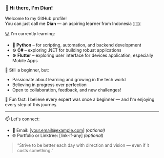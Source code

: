 ### 👋 Hi there, I'm Dian!

Welcome to my GitHub profile!  
You can just call me **Dian** — an aspiring learner from Indonesia 🇮🇩

💻 I'm currently learning:
- 🐍 **Python** – for scripting, automation, and backend development
- ⚙️ **C#** – exploring .NET for building robust applications
- ⚙️ **Flutter** – exploring user interface for devices application, especially Mobile Apps

🌱 Still a beginner, but:
- Passionate about learning and growing in the tech world
- Believing in progress over perfection
- Open to collaboration, feedback, and new challenges!

📌 Fun fact: I believe every expert was once a beginner — and I'm enjoying every step of this journey.

---

📫 Let's connect:
- 📧 Email: [your.email@example.com] _(optional)_
- 🌐 Portfolio or Linktree: [link-if-any] _(optional)_

> “Strive to be better each day with direction and vision — even if it costs something.”

